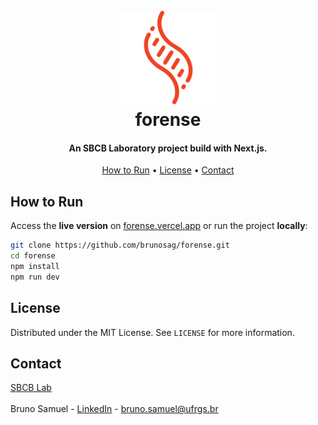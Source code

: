 <h1 align="center">
    <br>
    <a href="https://forense.vercel.app">
        <img src="public/logo.svg" width="150">
    </a>
    <br>
    forense
</h1>

<h4 align="center">An SBCB Laboratory project build with Next.js.</h4>

<p align="center">
    <a href="#how-to-run">How to Run</a> •
    <a href="#license">License</a> •
    <a href="#contact">Contact</a>
</p>

## How to Run

Access the **live version** on <a href="https://forense.vercel.app">forense.vercel.app</a> or run the project **locally**:

```bash
git clone https://github.com/brunosag/forense.git
cd forense
npm install
npm run dev
```

## License

Distributed under the MIT License. See `LICENSE` for more information.

## Contact

<a href="https://sbcb.inf.ufrgs.br/" target="_new">SBCB Lab</a> <br><br>
Bruno Samuel - <a href="https://www.linkedin.com/in/brunosag/" target="_new">LinkedIn</a> - <a href="mailto:bruno.samuel@ufrgs.br" target="_new">bruno.samuel@ufrgs.br</a>
